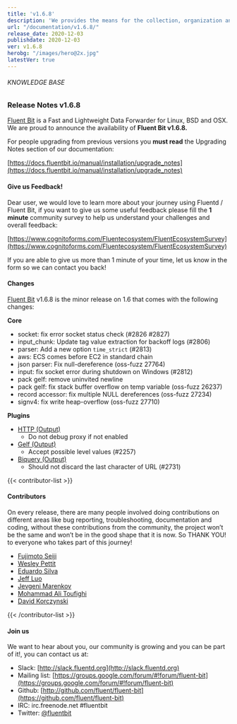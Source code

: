 ```yaml
---
title: 'v1.6.8'
description: 'We provides the means for the collection, organization and computerized retrieval of knowledgeand Lightweight Data Forwarder for Linux, BSD and OSX. We are proud to announce the availability of Fluent Bit v1.6.8.'
url: "/documentation/v1.6.8/"
release_date: 2020-12-03
publishdate: 2020-12-03
ver: v1.6.8
herobg: "/images/hero@2x.jpg"
latestVer: true
---
```



###### KNOWLEDGE BASE

### Release Notes v1.6.8

[Fluent Bit](https://fluentbit.io/) is a Fast and Lightweight Data Forwarder for Linux, BSD and OSX. We are proud to announce the availability of **Fluent Bit v1.6.8.**

For people upgrading from previous versions you **must read** the Upgrading Notes section of our documentation:

[https://docs.fluentbit.io/manual/installation/upgrade_notes](https://docs.fluentbit.io/manual/installation/upgrade_notes)

#### Give us Feedback!

Dear user, we would love to learn more about your journey using Fluentd / Fluent Bit, if you want to give us some useful feedback please fill the **1 minute** community survey to help us understand your challenges and overall feedback:

[https://www.cognitoforms.com/Fluentecosystem/FluentEcosystemSurvey](https://www.cognitoforms.com/Fluentecosystem/FluentEcosystemSurvey)

If you are able to give us more than 1 minute of your time, let us know in the form so we can contact you back!

#### Changes

[Fluent Bit](https://fluentbit.io) v1.6.8 is the minor release on 1.6 that comes with the following changes:


**Core**

* socket: fix error socket status check (#2826 #2827)
* input_chunk: Update tag value extraction for backoff logs (#2806)
* parser: Add a new option `time_strict` (#2813)
* aws: ECS comes before EC2 in standard chain
* json parser: Fix null-dereference (oss-fuzz 27764)
* input: fix socket error during shutdown on Windows (#2812)
* pack gelf: remove uninvited newline
* pack gelf: fix stack buffer overflow on temp variable (oss-fuzz 26237)
* record accessor: fix multiple NULL dereferences (oss-fuzz 27234)
* signv4: fix write heap-overflow (oss-fuzz 27710)


**Plugins**

* [HTTP (Output)](https://docs.fluentbit.io/manual/pipeline/outputs/http/)
  * Do not debug proxy if not enabled
* [Gelf (Output)](https://docs.fluentbit.io/manual/pipeline/outputs/gelf/)
  * Accept possible level values (#2257)
* [Biquery (Output)](https://docs.fluentbit.io/manual/pipeline/outputs/biquery/)
  * Should not discard the last character of URL (#2731)


{{< contributor-list >}}

#### Contributors

On every release, there are many people involved doing contributions on different areas like bug reporting, troubleshooting, documentation and coding, without these contributions from the community, the project won’t be the same and won’t be in the good shape that it is now. So THANK YOU! to everyone who takes part of this journey!

* [Fujimoto Seiji](https://github.com/fujimotos)
* [Wesley Pettit](https://github.com/PettitWesley)
* [Eduardo Silva](https://github.com/edsiper)
* [Jeff Luo](https://github.com/JeffLuoo)
* [Jevgeni Marenkov](https://github.com/jevgenimarenkov)
* [Mohammad Ali Toufighi](https://github.com/alitoufighi)
* [David Korczynski](https://github.com/DavidKorczynski)

{{< /contributor-list >}}

#### Join us

We want to hear about you, our community is growing and you can be part of it!, you can contact us at:

* Slack: [http://slack.fluentd.org](http://slack.fluentd.org)
* Mailing list: [https://groups.google.com/forum/#!forum/fluent-bit](https://groups.google.com/forum/#!forum/fluent-bit)
* Github: [http://github.com/fluent/fluent-bit](https://github.com/fluent/fluent-bit)
* IRC: irc.freenode.net #fluentbit
* Twitter: [@fluentbit](https://twitter.com/fluentbit)